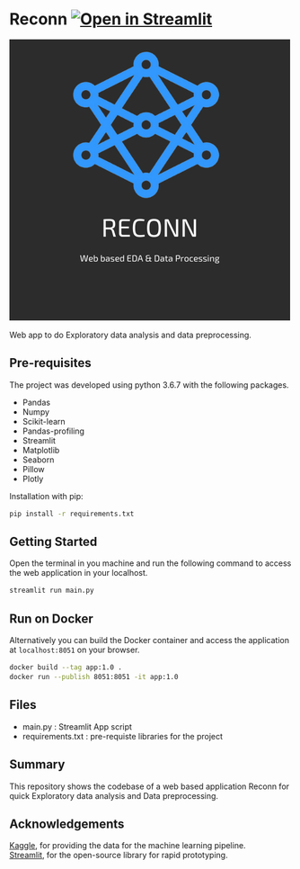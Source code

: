 # Reconn [![Open in Streamlit](https://static.streamlit.io/badges/streamlit_badge_black_white.svg)](https://share.streamlit.io/mdsadabwasim/reconn/main.py)

![Alt text](data/Reconn.png?raw=true)

Web app to do Exploratory data analysis and data preprocessing.

## Pre-requisites

The project was developed using python 3.6.7 with the following packages.
- Pandas
- Numpy
- Scikit-learn
- Pandas-profiling
- Streamlit
- Matplotlib
- Seaborn
- Pillow
- Plotly


Installation with pip:

```bash
pip install -r requirements.txt
```

## Getting Started
Open the terminal in you machine and run the following command to access the web application in your localhost.
```bash
streamlit run main.py
```

## Run on Docker
Alternatively you can build the Docker container and access the application at `localhost:8051` on your browser.
```bash
docker build --tag app:1.0 .
docker run --publish 8051:8051 -it app:1.0
```
## Files
- main.py : Streamlit App script
- requirements.txt : pre-requiste libraries for the project

## Summary
This repository shows the codebase of a web based application Reconn for quick Exploratory data analysis and Data preprocessing.

## Acknowledgements

[Kaggle](https://kaggle.com/), for providing the data for the machine learning pipeline.  
[Streamlit](https://www.streamlit.io/), for the open-source library for rapid prototyping.



